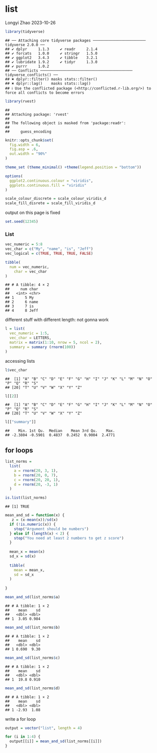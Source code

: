 list
================
Longyi Zhao
2023-10-26

``` r
library(tidyverse)
```

    ## ── Attaching core tidyverse packages ──────────────────────── tidyverse 2.0.0 ──
    ## ✔ dplyr     1.1.3     ✔ readr     2.1.4
    ## ✔ forcats   1.0.0     ✔ stringr   1.5.0
    ## ✔ ggplot2   3.4.3     ✔ tibble    3.2.1
    ## ✔ lubridate 1.9.2     ✔ tidyr     1.3.0
    ## ✔ purrr     1.0.2     
    ## ── Conflicts ────────────────────────────────────────── tidyverse_conflicts() ──
    ## ✖ dplyr::filter() masks stats::filter()
    ## ✖ dplyr::lag()    masks stats::lag()
    ## ℹ Use the conflicted package (<http://conflicted.r-lib.org/>) to force all conflicts to become errors

``` r
library(rvest)
```

    ## 
    ## Attaching package: 'rvest'
    ## 
    ## The following object is masked from 'package:readr':
    ## 
    ##     guess_encoding

``` r
knitr::opts_chunk$set(
  fig.width = 6,
  fig.asp = .6, 
  out.width = "90%"
)

theme_set (theme_minimal() +theme(legend.position = "bottom"))

options(
  ggplot2.continuous.colour = "viridis", 
  ggplots.continuous.fill = "viridis"
)

scale_colour_discrete = scale_colour_viridis_d
scale_fill_disrete = scale_fill_viridis_d
```

output on this page is fixed

``` r
set.seed(12345)
```

### List

``` r
vec_numeric = 5:8
vec_char = c("My", "name", "is", "Jeff")
vec_logical = c(TRUE, TRUE, TRUE, FALSE)

tibble(
  num = vec_numeric,
    char = vec_char
)
```

    ## # A tibble: 4 × 2
    ##     num char 
    ##   <int> <chr>
    ## 1     5 My   
    ## 2     6 name 
    ## 3     7 is   
    ## 4     8 Jeff

different stuff with different length: not gonna work

``` r
l = list(
  vec_numeric = 1:5, 
  vec_char = LETTERS, 
  matrix = matrix(1:10, nrow = 5, ncol = 2),
  summary = summary (rnorm(100))
)
```

accessing lists

``` r
l$vec_char
```

    ##  [1] "A" "B" "C" "D" "E" "F" "G" "H" "I" "J" "K" "L" "M" "N" "O" "P" "Q" "R" "S"
    ## [20] "T" "U" "V" "W" "X" "Y" "Z"

``` r
l[[2]]
```

    ##  [1] "A" "B" "C" "D" "E" "F" "G" "H" "I" "J" "K" "L" "M" "N" "O" "P" "Q" "R" "S"
    ## [20] "T" "U" "V" "W" "X" "Y" "Z"

``` r
l[["summary"]]
```

    ##    Min. 1st Qu.  Median    Mean 3rd Qu.    Max. 
    ## -2.3804 -0.5901  0.4837  0.2452  0.9004  2.4771

## for loops

``` r
list_norms = 
  list(
    a = rnorm(20, 3, 1),
    b = rnorm(20, 0, 7),
    c = rnorm(20, 20, 1),
    d = rnorm(20, -3, 1)
  )

is.list(list_norms)
```

    ## [1] TRUE

``` r
mean_and_sd = function(x) {
   z = (x-mean(x))/sd(x)
  if (!is.numeric(x)) {
    stop("Argument should be numbers")
  } else if (length(x) < 2) {
    stop("You need at least 2 numbers to get z score")
  }
  
  mean_x = mean(x)
  sd_x = sd(x)
  
  tibble(
    mean = mean_x, 
    sd = sd_x
  )
  
}
```

``` r
mean_and_sd(list_norms$a)
```

    ## # A tibble: 1 × 2
    ##    mean    sd
    ##   <dbl> <dbl>
    ## 1  3.05 0.984

``` r
mean_and_sd(list_norms$b)
```

    ## # A tibble: 1 × 2
    ##    mean    sd
    ##   <dbl> <dbl>
    ## 1 0.690  9.30

``` r
mean_and_sd(list_norms$c)
```

    ## # A tibble: 1 × 2
    ##    mean    sd
    ##   <dbl> <dbl>
    ## 1  19.8 0.910

``` r
mean_and_sd(list_norms$d)
```

    ## # A tibble: 1 × 2
    ##    mean    sd
    ##   <dbl> <dbl>
    ## 1 -2.93  1.08

write a for loop

``` r
output = vector("list", length = 4)

for (i in 1:4) {
  output[[i]] = mean_and_sd(list_norms[[i]])
}
```
